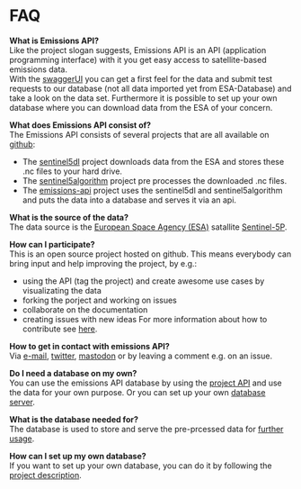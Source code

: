 # FAQ

**What is Emissions API?**  
Like the project slogan suggests, Emissions API is an API (application programming interface) with it you get easy access to satellite-based emissions data.  
With the [swaggerUI](https://demo.emissions-api.org/ui/) you can get a first feel for the data and submit test requests to our database (not all data imported yet from ESA-Database) and take a look on the data set.
Furthermore it is possible to set up your own database where you can download data from the ESA of your concern.

**What does Emissions API consist of?**  
The Emissions API consists of several projects that are all available on [github](https://github.com/emissions-api):
 - The [sentinel5dl](https://github.com/emissions-api/sentinel5dl) project downloads data from the ESA and stores these .nc files to your hard drive.
 - The [sentinel5algorithm](https://github.com/emissions-api/sentinel5algorithms) project pre processes the downloaded .nc files.
 - The [emissions-api](https://github.com/emissions-api/emissions-api) project uses the sentinel5dl and sentinel5algorithm and puts the data into a database and serves it via an api.

**What is the source of the data?**  
The data source is the [European Space Agency (ESA)](https://www.esa.int) satallite [Sentinel-5P](https://www.esa.int/Applications/Observing_the_Earth/Copernicus/Sentinel-5P).

**How can I participate?**  
This is an open source project hosted on github. This means everybody can bring input and help improving the project, by e.g.:
- using the API (tag the project) and create awesome use cases by visualizating the data
- forking the porject and working on issues
- collaborate on the documentation
- creating issues with new ideas
For more information about how to contribute see [here](https://github.com/emissions-api/emissions-api/blob/master/CONTRIBUTING.rst).

**How to get in contact with emissions API?**  
 Via [e-mail](mailto:info@emissions-api.org), [twitter](https://twitter.com/emissions_api), [mastodon](https://mastodon.social/@emissions_api) or by leaving a comment e.g. on an issue.

**Do I need a database on my own?**  
You can use the emissions API database by using the [project API](https://demo.emissions-api.org/ui/) and use the data for your own purpose.
Or you can set up your own [database server](https://github.com/emissions-api/emissions-api/blob/master/README.rst).

**What is the database needed for?**  
The database is used to store and serve the pre-prcessed data for [further usage](https://github.com/emissions-api/project-notes/tree/master/user-stories).

**How can I set up my own database?**  
If you want to set up your own database, you can do it by following the [project description](https://github.com/emissions-api/emissions-api/blob/master/README.rst).
